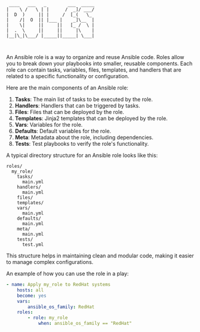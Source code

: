 ```

 ____   ___   _        ___  _____
|    \ /   \ | |      /  _]/ ___/
|  D  )     || |     /  [_(   \_ 
|    /|  O  || |___ |    _]\__  |
|    \|     ||     ||   [_ /  \ |
|  .  \     ||     ||     |\    |
|__|\_|\___/ |_____||_____| \___|
                                 


```
An Ansible role is a way to organize and reuse Ansible code. Roles allow you to break down your playbooks into smaller, reusable components. Each role can contain tasks, variables, files, templates, and handlers that are related to a specific functionality or configuration.

Here are the main components of an Ansible role:

1. **Tasks**: The main list of tasks to be executed by the role.
2. **Handlers**: Handlers that can be triggered by tasks.
3. **Files**: Files that can be deployed by the role.
4. **Templates**: Jinja2 templates that can be deployed by the role.
5. **Vars**: Variables for the role.
6. **Defaults**: Default variables for the role.
7. **Meta**: Metadata about the role, including dependencies.
8. **Tests**: Test playbooks to verify the role's functionality.

A typical directory structure for an Ansible role looks like this:

```plaintext
roles/
  my_role/
    tasks/
      main.yml
    handlers/
      main.yml
    files/
    templates/
    vars/
      main.yml
    defaults/
      main.yml
    meta/
      main.yml
    tests/
      test.yml
```
This structure helps in maintaining clean and modular code, making it easier to manage complex configurations.

An example of how you can use the role in a play:
```yaml
- name: Apply my_role to RedHat systems
    hosts: all
    become: yes
    vars:
        ansible_os_family: RedHat
    roles:
        - role: my_role
            when: ansible_os_family == "RedHat"
```
